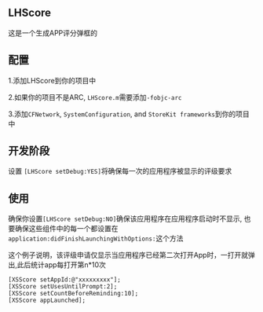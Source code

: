 ## LHScore
这是一个生成APP评分弹框的

## 配置
1.添加LHScore到你的项目中

2.如果你的项目不是ARC, `LHScore.m`需要添加`-fobjc-arc`

3.添加`CFNetwork`, `SystemConfiguration`, and `StoreKit frameworks`到你的项目中

## 开发阶段
设置 `[LHScore setDebug:YES]`将确保每一次的应用程序被显示的评级要求

## 使用
确保你设置`[LHScore setDebug:NO]`确保该应用程序在应用程序启动时不显示,  也要确保这些组件中的每一个都设置在`application:didFinishLaunchingWithOptions:`这个方法

 这个例子说明，该评级申请仅显示当应用程序已经第二次打开App时，一打开就弹出,此后统计app每打开第n*10次

```objc
[XSScore setAppId:@"xxxxxxxxx"];
[XSScore setUsesUntilPrompt:2];
[XSScore setCountBeforeReminding:10];
[XSScore appLaunched];
```
